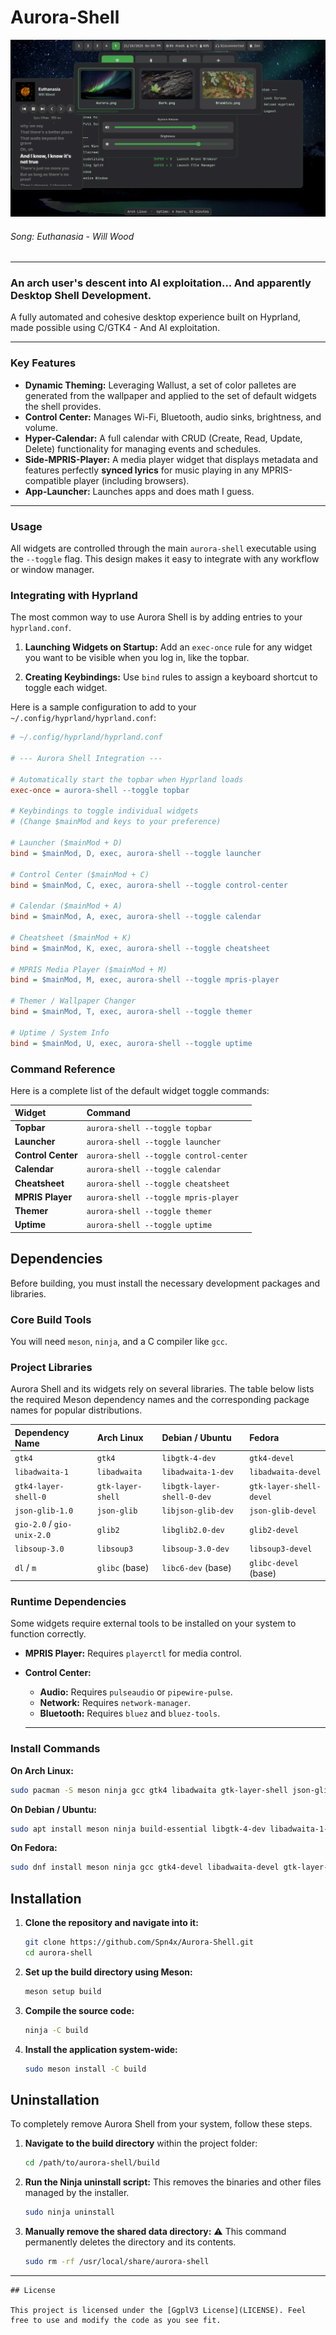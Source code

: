 # Aurora-Shell

![Desktop Showcase](pics/allwidgets.png)
###### *Song: Euthanasia - Will Wood*
---

### An arch user's descent into AI exploitation... And apparently Desktop Shell Development.

A fully automated and cohesive desktop experience built on Hyprland, made possible using C/GTK4 - And AI exploitation.

---

### Key Features

* **Dynamic Theming:** Leveraging Wallust, a set of color palletes are generated from the wallpaper and applied to the set of default widgets the shell provides.
*   **Control Center:** Manages Wi-Fi, Bluetooth, audio sinks, brightness, and volume.
*   **Hyper-Calendar:** A full calendar with CRUD (Create, Read, Update, Delete) functionality for managing events and schedules.
*   **Side-MPRIS-Player:** A media player widget that displays metadata and features perfectly **synced lyrics** for music playing in any MPRIS-compatible player (including browsers).
* **App-Launcher:** Launches apps and does math I guess.

---

### Usage

All widgets are controlled through the main `aurora-shell` executable using the `--toggle` flag. This design makes it easy to integrate with any workflow or window manager.

### Integrating with Hyprland

The most common way to use Aurora Shell is by adding entries to your `hyprland.conf`.

1.  **Launching Widgets on Startup:**
    Add an `exec-once` rule for any widget you want to be visible when you log in, like the topbar.

2.  **Creating Keybindings:**
    Use `bind` rules to assign a keyboard shortcut to toggle each widget.

Here is a sample configuration to add to your `~/.config/hyprland/hyprland.conf`:

```ini
# ~/.config/hyprland/hyprland.conf

# --- Aurora Shell Integration ---

# Automatically start the topbar when Hyprland loads
exec-once = aurora-shell --toggle topbar

# Keybindings to toggle individual widgets
# (Change $mainMod and keys to your preference)

# Launcher ($mainMod + D)
bind = $mainMod, D, exec, aurora-shell --toggle launcher

# Control Center ($mainMod + C)
bind = $mainMod, C, exec, aurora-shell --toggle control-center

# Calendar ($mainMod + A)
bind = $mainMod, A, exec, aurora-shell --toggle calendar

# Cheatsheet ($mainMod + K)
bind = $mainMod, K, exec, aurora-shell --toggle cheatsheet

# MPRIS Media Player ($mainMod + M)
bind = $mainMod, M, exec, aurora-shell --toggle mpris-player

# Themer / Wallpaper Changer
bind = $mainMod, T, exec, aurora-shell --toggle themer

# Uptime / System Info
bind = $mainMod, U, exec, aurora-shell --toggle uptime
```

### Command Reference

Here is a complete list of the default widget toggle commands:

| Widget | Command |
| :--- | :--- |
| **Topbar** | `aurora-shell --toggle topbar` |
| **Launcher** | `aurora-shell --toggle launcher` |
| **Control Center** | `aurora-shell --toggle control-center` |
| **Calendar** | `aurora-shell --toggle calendar` |
| **Cheatsheet** | `aurora-shell --toggle cheatsheet` |
| **MPRIS Player** | `aurora-shell --toggle mpris-player` |
| **Themer** | `aurora-shell --toggle themer` |
| **Uptime** | `aurora-shell --toggle uptime` |

## Dependencies

Before building, you must install the necessary development packages and libraries.

### Core Build Tools

You will need `meson`, `ninja`, and a C compiler like `gcc`.

### Project Libraries

Aurora Shell and its widgets rely on several libraries. The table below lists the required Meson dependency names and the corresponding package names for popular distributions.

| Dependency Name           | Arch Linux          | Debian / Ubuntu          | Fedora                     |
| :------------------------ | :------------------ | :----------------------- | :------------------------- |
| `gtk4`                    | `gtk4`              | `libgtk-4-dev`           | `gtk4-devel`               |
| `libadwaita-1`            | `libadwaita`        | `libadwaita-1-dev`       | `libadwaita-devel`         |
| `gtk4-layer-shell-0`      | `gtk-layer-shell`   | `libgtk-layer-shell-0-dev` | `gtk-layer-shell-devel`    |
| `json-glib-1.0`           | `json-glib`         | `libjson-glib-dev`       | `json-glib-devel`          |
| `gio-2.0` / `gio-unix-2.0`| `glib2`             | `libglib2.0-dev`         | `glib2-devel`              |
| `libsoup-3.0`             | `libsoup3`          | `libsoup-3.0-dev`        | `libsoup3-devel`           |
| `dl` / `m`                | `glibc` (base)      | `libc6-dev` (base)       | `glibc-devel` (base)       |

### Runtime Dependencies

Some widgets require external tools to be installed on your system to function correctly.

*   **MPRIS Player:** Requires `playerctl` for media control.
*   **Control Center:**
    *   **Audio:** Requires `pulseaudio` or `pipewire-pulse`.
    *   **Network:** Requires `network-manager`.
    *   **Bluetooth:** Requires `bluez` and `bluez-tools`.

    ---

### Install Commands

**On Arch Linux:**
```bash
sudo pacman -S meson ninja gcc gtk4 libadwaita gtk-layer-shell json-glib glib2 libsoup3 playerctl networkmanager bluez bluez-utils
```

**On Debian / Ubuntu:**
```bash
sudo apt install meson ninja build-essential libgtk-4-dev libadwaita-1-dev libgtk-layer-shell-0-dev libjson-glib-dev libglib2.0-dev libsoup-3.0-dev playerctl network-manager bluez
```

**On Fedora:**
```bash
sudo dnf install meson ninja gcc gtk4-devel libadwaita-devel gtk-layer-shell-devel json-glib-devel glib2-devel libsoup3-devel playerctl NetworkManager bluez
```

## Installation

1.  **Clone the repository and navigate into it:**
    ```bash
    git clone https://github.com/Spn4x/Aurora-Shell.git
    cd aurora-shell
    ```

2.  **Set up the build directory using Meson:**
    ```bash
    meson setup build
    ```

3.  **Compile the source code:**
    ```bash
    ninja -C build
    ```

4.  **Install the application system-wide:**
    ```bash
    sudo meson install -C build
    ```

## Uninstallation

To completely remove Aurora Shell from your system, follow these steps.

1.  **Navigate to the build directory** within the project folder:
    ```bash
    cd /path/to/aurora-shell/build
    ```

2.  **Run the Ninja uninstall script:**
    This removes the binaries and other files managed by the installer.
    ```bash
    sudo ninja uninstall
    ```

3.  **Manually remove the shared data directory:**
    ⚠️ This command permanently deletes the directory and its contents.
    ```bash
    sudo rm -rf /usr/local/share/aurora-shell
    ```

---

    ## License

    This project is licensed under the [GgplV3 License](LICENSE). Feel free to use and modify the code as you see fit.
